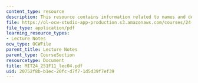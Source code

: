 ```yaml
---
content_type: resource
description: This resource contains information related to names and descriptions.
file: https://ol-ocw-studio-app-production.s3.amazonaws.com/courses/24-251-introduction-to-philosophy-of-language-fall-2011/20752f8bb1ec20fcd7f71d5d39f7ef39_MIT24_251F11_lec04.pdf
file_type: application/pdf
learning_resource_types:
- Lecture Notes
ocw_type: OCWFile
parent_title: Lecture Notes
parent_type: CourseSection
resourcetype: Document
title: MIT24_251F11_lec04.pdf
uid: 20752f8b-b1ec-20fc-d7f7-1d5d39f7ef39
---
```

